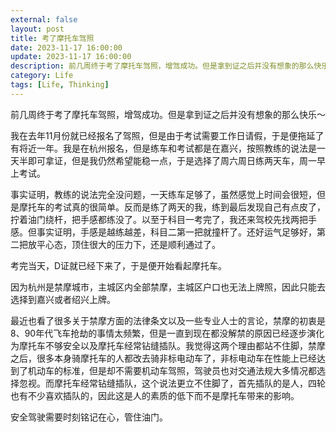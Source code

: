 ```yaml
---
external: false
layout: post
title: 考了摩托车驾照
date: 2023-11-17 16:00:00
update: 2023-11-17 16:00:00
description: 前几周终于考了摩托车驾照，增驾成功。但是拿到证之后并没有想象的那么快乐～
category: Life
tags: [Life, Thinking]
---
```


前几周终于考了摩托车驾照，增驾成功。但是拿到证之后并没有想象的那么快乐～

我在去年11月份就已经报名了驾照，但是由于考试需要工作日请假，于是便拖延了有将近一年。我是在杭州报名，但是练车和考试都是在嘉兴，按照教练的说法是一天半即可拿证，但是我仍然希望能稳一点，于是选择了周六周日练两天车，周一早上考试。

事实证明，教练的说法完全没问题，一天练车足够了，虽然感觉上时间会很短，但是摩托车的考试真的很简单。反而是练了两天的我，练到最后发现自己有点皮了，拧着油门绕杆，把手感都练没了。以至于科目一考完了，我还来驾校先找两把手感。但事实证明，手感是越练越差，科目二第一把就撞杆了。还好运气足够好，第二把放平心态，顶住很大的压力下，还是顺利通过了。

考完当天，D证就已经下来了，于是便开始看起摩托车。

因为杭州是禁摩城市，主城区内全部禁摩，主城区户口也无法上牌照，因此只能去选择到嘉兴或者绍兴上牌。

最近也看了很多关于禁摩方面的法律条文以及一些专业人士的言论，禁摩的初衷是8、90年代飞车抢劫的事情太频繁，但是一直到现在都没解禁的原因已经逐步演化为摩托车不够安全以及摩托车经常钻缝插队。我觉得这两个理由都站不住脚，禁摩之后，很多本身骑摩托车的人都改去骑非标电动车了，非标电动车在性能上已经达到了机动车的标准，但是却不需要机动车驾照，驾驶员也对交通法规大多情况都选择忽视。而摩托车经常钻缝插队，这个说法更立不住脚了，首先插队的是人，四轮也有不少喜欢插队的，因此这是人的素质的低下而不是摩托车带来的影响。

安全驾驶需要时刻铭记在心，管住油门。
